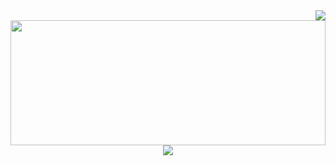 <img align="right" src="https://visitor-badge.laobi.icu/badge?page_id=saicastic.saicastic" />

<div style="width:100%" height="200px">
  <img src="assets/spglitchbanner.gif" width="100%" height="200px" >
</div>

<div align="center">
    <img src="https://skillicons.dev/icons?i=docker,git,github" />
</div>
